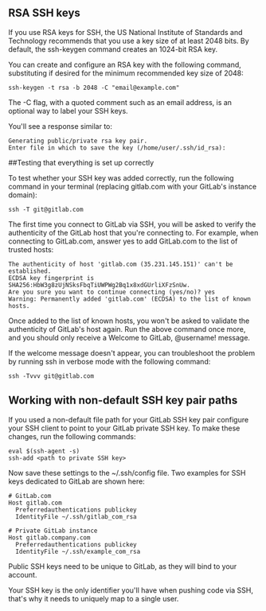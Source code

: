 ## RSA SSH keys

If you use RSA keys for SSH, the US National Institute of Standards and Technology recommends
that you use a key size of at least 2048 bits.
By default, the ssh-keygen command creates an 1024-bit RSA key.

You can create and configure an RSA key with the following command, substituting if desired for the minimum recommended key size of 2048:

```
ssh-keygen -t rsa -b 2048 -C "email@example.com"
```

The -C flag, with a quoted comment such as an email address, is an optional way to label your SSH keys.

You'll see a response similar to:

```
Generating public/private rsa key pair.
Enter file in which to save the key (/home/user/.ssh/id_rsa):
```

##Testing that everything is set up correctly

To test whether your SSH key was added correctly, run the following command in
your terminal (replacing gitlab.com with your GitLab's instance domain):

```
ssh -T git@gitlab.com
```

The first time you connect to GitLab via SSH, you will be asked to verify the
authenticity of the GitLab host that you're connecting to.
For example, when connecting to GitLab.com, answer yes to add GitLab.com to
the list of trusted hosts:

```
The authenticity of host 'gitlab.com (35.231.145.151)' can't be established.
ECDSA key fingerprint is SHA256:HbW3g8zUjNSksFbqTiUWPWg2Bq1x8xdGUrliXFzSnUw.
Are you sure you want to continue connecting (yes/no)? yes
Warning: Permanently added 'gitlab.com' (ECDSA) to the list of known hosts.
```

Once added to the list of known hosts, you won't be asked to validate the
authenticity of GitLab's host again. Run the above command once more, and
you should only receive a Welcome to GitLab, @username! message.

If the welcome message doesn't appear, you can troubleshoot the problem by running ssh
in verbose mode with the following command:

```
ssh -Tvvv git@gitlab.com
```

## Working with non-default SSH key pair paths

If you used a non-default file path for your GitLab SSH key pair configure your SSH client to point to your GitLab private SSH key. To make these changes, run the following commands:

```
eval $(ssh-agent -s)
ssh-add <path to private SSH key>
```

Now save these settings to the ~/.ssh/config file. Two examples for SSH keys dedicated to GitLab are shown here:

```
# GitLab.com
Host gitlab.com
  Preferredauthentications publickey
  IdentityFile ~/.ssh/gitlab_com_rsa
```

```
# Private GitLab instance
Host gitlab.company.com
  Preferredauthentications publickey
  IdentityFile ~/.ssh/example_com_rsa
```

Public SSH keys need to be unique to GitLab, as they will bind to your account.

Your SSH key is the only identifier you'll have when pushing code via SSH, that's why it needs to uniquely map to a single user.
